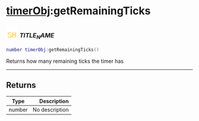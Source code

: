 # [timerObj](../timerobj/README.md):getRemainingTicks

### <img src="../../.gitbook/assets/shared.png" width="32" height="32" /> $TITLE_NAME$

```lua
number timerObj:getRemainingTicks()
```

Returns how many remaining ticks the timer has<br>

-----------------
## Returns

| Type   | Description |
| ------ | ----------: |
| number | No description |
